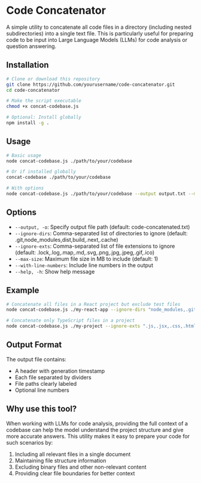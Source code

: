 # Code Concatenator

A simple utility to concatenate all code files in a directory (including nested subdirectories) into a single text file. This is particularly useful for preparing code to be input into Large Language Models (LLMs) for code analysis or question answering.

## Installation

```bash
# Clone or download this repository
git clone https://github.com/yourusername/code-concatenator.git
cd code-concatenator

# Make the script executable
chmod +x concat-codebase.js

# Optional: Install globally
npm install -g .
```

## Usage

```bash
# Basic usage
node concat-codebase.js ./path/to/your/codebase

# Or if installed globally
concat-codebase ./path/to/your/codebase

# With options
node concat-codebase.js ./path/to/your/codebase --output output.txt --max-size 2
```

## Options

- `--output, -o`: Specify output file path (default: code-concatenated.txt)
- `--ignore-dirs`: Comma-separated list of directories to ignore (default: .git,node_modules,dist,build,.next,.cache)
- `--ignore-exts`: Comma-separated list of file extensions to ignore (default: .lock,.log,.map,.md,.svg,.png,.jpg,.jpeg,.gif,.ico)
- `--max-size`: Maximum file size in MB to include (default: 1)
- `--with-line-numbers`: Include line numbers in the output
- `--help, -h`: Show help message

## Example

```bash
# Concatenate all files in a React project but exclude test files
node concat-codebase.js ./my-react-app --ignore-dirs "node_modules,.git,__tests__" --output react-code.txt

# Concatenate only TypeScript files in a project
node concat-codebase.js ./my-project --ignore-exts ".js,.jsx,.css,.html" --output typescript-only.txt
```

## Output Format

The output file contains:
- A header with generation timestamp
- Each file separated by dividers
- File paths clearly labeled
- Optional line numbers

## Why use this tool?

When working with LLMs for code analysis, providing the full context of a codebase can help the model understand the project structure and give more accurate answers. This utility makes it easy to prepare your code for such scenarios by:

1. Including all relevant files in a single document
2. Maintaining file structure information
3. Excluding binary files and other non-relevant content
4. Providing clear file boundaries for better context
